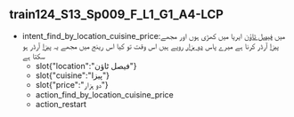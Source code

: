 ## train124_S13_Sp009_F_L1_G1_A4-LCP
* intent_find_by_location_cuisine_price:میں [فیصل ٹاؤن](location) ایریا میں کھڑی ہوں اور مجھے [پیزا](cuisine) آرڈر کرنا ہے میرے پاس [دو ہزار](price) روپے ہیں اس وقت تو کیا اس رینج میں مجھے یہ [پیزا](cuisine) آرڈر ہو سکتا ہے
	- slot{"location":"فیصل ٹاؤن"}
	- slot{"cuisine":"پیزا"}
	- slot{"price":"دو ہزار"}
	- action_find_by_location_cuisine_price
	- action_restart